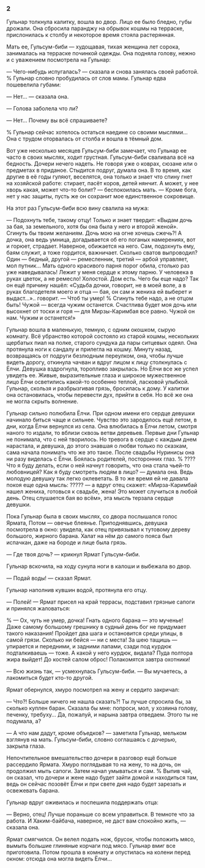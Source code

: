 ### 2

Гульнар толкнула калитку, вошла во двор.
Лицо ее было бледно, губы дрожали.
Она сбросила паранджу на обрывок кошмы на терраске, прислонилась к столбу и некоторое время стояла растерянная.

Мать ее, Гульсум-биби — худощавая, тихая женщина лет сорока, занималась на терраске починкой одежды.
Она подняла голову, нежно и с уважением посмотрела на Гульнар:

— Чего-нибудь испугалась? — сказала и снова занялась своей работой.
% Гульнар словно пробудилась от слов мамы.
Гульнар едва пошевелила губами:

— Нет… — сказала она.

— Голова заболела что ли?

— Нет…
Почему вы всё спрашиваете?

% Гульнар сейчас хотелось остаться наедине со своими мыслями...
Она с трудом оторвалась от столба и вошла в тёмный дом.

Вот уже несколько месяцев Гульсум-биби замечает, что Гульнар ее часто в своих мыслях, ходит грустная.
Гульсум-биби сваливала всё на бедность.
Дочери нечего надеть.
Не говоря уже о коврах, сюзане или о предметах в приданое.
Стыдится подруг, думала она.
В то время, как другие в её годы гуляют, веселятся, она только и знает что спину гнет на хозяйской работе: стирает, пасёт коров, детей нянчит.
А может, у нее хворь какая, может что-то болит? — беспокоилась мать.
— Кроме бога, нет у нас защиты, пусть же он сохранит мое единственное сокровище.

На этот раз Гульсум-биби всю вину свалила на мужа:

— Подохнуть тебе, такому отцу!
Только и знает твердит: «Выдам дочь за бая, за земельного, хотя бы она была у него и второй женой».
Сгинуть бы твоим желаниям.
Дочь мою на огне хочешь сжечь?!
А дочка, она ведь умница, догадывается об его поганых намерениях, вот и горюет, страдает.
Наверное, обижается на него.
Сам, подохнуть ему, баям служит, а тоже гордится, важничает.
Сколько сватов выпроводил?
Один — бедный, другой — ремесленник, третий — арбой управляет, мол путник...
Мать одного красивого парня порог обила, столько раз уже наведывалась!
Лежит у меня сердце к этому парню.
У человека в руках цветок, а не ремесло!
Холостой.
Дом есть.
Чего бы еще надо?
Так он ещё причину нашёл:
«Судьба дочки, говорит, не в моей воле, а в руках благодетеля моего и отца — бая, он сам и жениха ей выберет и выдаст…».. говорит.
— Чтоб ты умер!
% Сгинуть тебе надо, а не отцом быть!
Чужой — всегда чужим останется.
Счастлива будет моя дочь или высохнет от тоски и горя — для Мирзы-Каримбая все равно.
Чужой он нам.
Чужим и останется!»

Гульнар вошла в маленькую, темную, с одним окошком, сырую комнату.
Всё убранство которой состояло из старой кошмы, нескольких щербатых пиал на полке, старого сундука да пары ситцевых одеял.
Она протянула ноги к сандалу и прилегла на кошму.
Минуту назад, возвращаясь от подруги безлюдным переулком, она, чтобы лучше видеть дорогу, откинула чачван и вдруг лицом к лицу столкнулась с Ёлчи.
Девушка вздрогнула, торопливо закрылась.
Но Ёлчи все же успел увидеть ее.
Живые, выразительные глаза и широкое мужественное лицо Ёлчи осветились какой-то особенно теплой, ласковой улыбкой.
Гульнар, скользя и разбрызгивая грязь, бросилась к дому.
У калитки она остановилась, чтобы перевести дух, прийти в себя.
Но всё же она не могла скрыть волнение.

Гульнар сильно полюбила Ёлчи.
При одном имени его сердце девушки начинало биться чаще и сильнее.
Чувство это зародилось ещё летом, в дни, когда Ёлчи вернулся из села.
Она влюбилась в Ёлчи летом, смотря наного то издали, то вблизи сквозь ветви деревьев.
Первые дни Гульнар не понимала, что с ней творилось.
Но тревога в сердце с каждым днем нарастала, и девушка, до этого знавшая о любви только по сказкам, сама начала понимать что же это такое.
После свадьбы Нуринисы она ни разу виделась с Ёлчи.
Боялась родителей, посторонних глаз.
% ????Что я буду делать, если о ней начнут говорить, что она стала чьей-то любовницей?
Как я буду смотреть людям в лицо? — думала она.
Ведь молодую девушку так легко оклеветать.
В то же время ей не давала покоя еще одна мысль:
????? — а вдруг отец скажет: «Мирза-Каримбай нашел жениха, готовься к свадьбе, жена!
Это может случиться в любой день.
Отец слушается бая во всём», эта мысль терзала сердце девушки.

Пока Гульнар была в своих мыслях, со двора послышался голос Ярмата,
Потом — овечье блеянье.
Приподнявшись, девушка посмотрела в окно: увидела, как отец привязывал к тутовому дереву большого, жирного барана.
Халат на нём до самого пояса был испачкан, даже на бороде и лице была грязь.

— Где твоя дочь? — крикнул Ярмат Гульсум-биби.

Гульнар вскочила, на ходу сунула ноги в калоши и выбежала во двор.

— Подай воды! — сказал Ярмат.

Гульнар наполнив кувшин водой, протянула его отцу.

— Полей! — Ярмат присел на край террасы, подставил грязные сапоги и принялся жаловаться:

% — Ох, чуть не умер, дочка!
Гнать одного барана — это мученье!
Даже самому большому грешнику в судный день бог не придумает такого наказания!
Пройдет два шага и остановится среди улицы, в самой грязи.
Сколько ни бейся — ни с места!
За шею тащишь — упирается и передними, и задними лапами, сзади под курдюк подталкиваешь — тоже.
А какой у него курдюк, видала?
Пуда полтора жира выйдет!
До костей салом оброс!
Полакомятся завтра охотники!

— Всю жизнь так, — усмехнулась Гульсум-биби.
— Вы мучаетесь, а лакомиться будет кто-то другой.

Ярмат обернулся, хмуро посмотрел на жену и сердито закричал:

— Что?!
Больше ничего не нашла сказать?!
Ты лучше спросила бы, за сколько куплен баран.
Сказала бы мне: попроси, мол, у хозяина голову, печенку, требуху…
Да, пожалуй, и нарына завтра отведаем.
Этого ты не подумала, а?

— А что нам дадут, кроме объедков? — заметила Гульнар, мельком взглянув на мать.
Гульсум-биби, словно соглашаясь с дочерью, закрыла глаза.

Непочтительное вмешательство дочери в разговор ещё больше рассердило Ярмата.
Хмуро поглядывая то на жену, то на дочь, он продолжил мыть сапоги.
Затем начал умываться и сам.
% Выпив чай, он сказал, что дочери и жене надо будет зайти домой и находиться там, ведь он сейчас позовёт Ёлчи и при свете дня надо будет зарезать и освежевать барана.

Гульнар вдруг оживилась и поспешила поддержать отца:

— Верно, отец!
Лучше пораньше со всем управиться.
В темноте что за работа.
И Хаким-байбача, наверное, не даст вам спокойно жить, — сказала она.

Ярмат смягчился.
Он велел подать нож, брусок, чтобы положить мясо, вымыть большие глиняные корчаги под мясо.
Гульнар вмиг все приготовила.
Потом прошла в комнату и опустилась на колени перед окном: отсюда она могла видеть Ёлчи...

